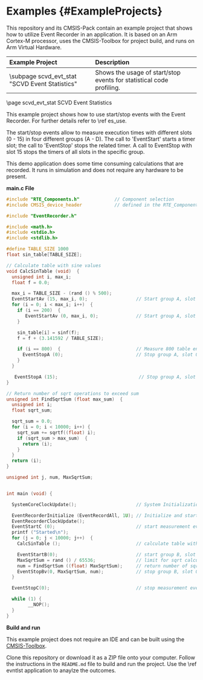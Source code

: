 # Examples {#ExampleProjects}

This repository and its CMSIS-Pack contain an example project that shows how to utilize Event Recorder in an application. It is based on an Arm Cortex-M processor, uses the CMSIS-Toolbox for project build, and runs on Arm Virtual Hardware.

Example Project                                        | Description
:------------------------------------------------------|:-----------------------------------------
\subpage scvd_evt_stat "SCVD Event Statistics"         | Shows the usage of start/stop events for statistical code profiling.

\page scvd_evt_stat SCVD Event Statistics

This example project shows how to use start/stop events with the Event Recorder.  For further details refer to \ref es_use.

The start/stop events allow to measure execution times with different slots (0 - 15) in four different groups (A - D). The
call to 'EventStart' starts a timer slot; the call to 'EventStop' stops the related timer.  A call to EventStop with slot 15 
stops the timers of all slots in the specific group.

This demo application does some time consuming calculations that are recorded. It runs in simulation and does not require any
hardware to be present.

**main.c File**

```c
#include "RTE_Components.h"             // Component selection
#include CMSIS_device_header            // defined in the RTE_Components.h file

#include "EventRecorder.h"

#include <math.h>
#include <stdio.h>
#include <stdlib.h>

#define TABLE_SIZE 1000
float sin_table[TABLE_SIZE];

// Calculate table with sine values
void CalcSinTable (void)  {
  unsigned int i, max_i;
  float f = 0.0;

  max_i = TABLE_SIZE - (rand () % 500);
  EventStartAv (15, max_i, 0);                  // Start group A, slot 15, passing the max_i variable
  for (i = 0; i < max_i; i++)  {
    if (i == 200)  {
       EventStartAv (0, max_i, 0);              // Start group A, slot 0, passing the max_i variable
    }

    sin_table[i] = sinf(f);
    f = f + (3.141592 / TABLE_SIZE);

    if (i == 800)  {                            // Measure 800 table entries
      EventStopA (0);                           // Stop group A, slot 0
    }
  }

   EventStopA (15);                              // Stop group A, slot 15 (stops also slots 0..14)
}

// Return number of sqrt operations to exceed sum
unsigned int FindSqrtSum (float max_sum)  {
  unsigned int i;
  float sqrt_sum;

  sqrt_sum = 0.0;
  for (i = 0; i < 10000; i++) {
    sqrt_sum += sqrtf((float) i);
    if (sqrt_sum > max_sum)  {
      return (i);
    }
  }
  return (i);
}

unsigned int j, num, MaxSqrtSum;


int main (void) {

  SystemCoreClockUpdate();                      // System Initialization

  EventRecorderInitialize (EventRecordAll, 1U); // Initialize and start Event Recorder
  EventRecorderClockUpdate();
  EventStartC (0);                              // start measurement event group C, slot 0
  printf ("Started\n");
  for (j = 0; j < 10000; j++)  {
    CalcSinTable ();                            // calculate table with sinus values

    EventStartB(0);                             // start group B, slot 0
    MaxSqrtSum = rand () / 65536;               // limit for sqrt calculation
    num = FindSqrtSum ((float) MaxSqrtSum);     // return number of sqrt operations
    EventStopBv(0, MaxSqrtSum, num);            // stop group B, slot 0, output values: MaxSqrtSum, num
  }

  EventStopC(0);                                // stop measurement event group C, slot 0

  while (1) {
		__NOP();
  }
}
```

**Build and run**

This example project does not require an IDE and can be built using the <a href="https://github.com/Open-CMSIS-Pack/cmsis-toolbox" target="_blank">CMSIS-Toolbox</a>.

Clone this repository or download it as a ZIP file onto your computer. Follow the instructions in the `README.md` file to build and run the project. Use the \ref evntlst application to anaylze the outcomes.
